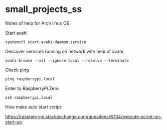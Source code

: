 # small_projects_ss

Notes of help for Arch linux OS.

Start avahi

	systemctl start avahi-daemon.service

Descover services running on network with help of avahi

	avahi-browse --all --ignore-local --resolve --terminate

Check ping

	ping raspberrypi.local

Enter to RaspberryPi.Zero

	ssh raspberrypi.local

How make auto start script:

https://raspberrypi.stackexchange.com/questions/8734/execute-script-on-start-up
